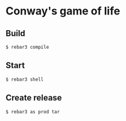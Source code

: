 Conway's game of life
=====

Build
-----

    $ rebar3 compile

Start
-----

    $ rebar3 shell

Create release
-----

    $ rebar3 as prod tar
